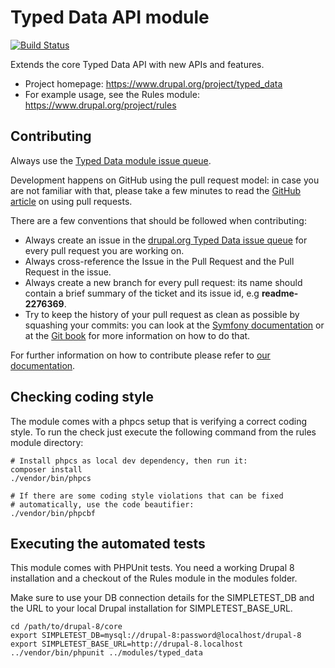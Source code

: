 # Typed Data API module

[![Build Status](https://travis-ci.org/fago/typed_data.svg?branch=8.x-1.x)](https://travis-ci.org/fago/typed_data)

Extends the core Typed Data API with new APIs and features.

* Project homepage: https://www.drupal.org/project/typed_data
* For example usage, see the Rules module: https://www.drupal.org/project/rules

## Contributing

Always use the  [Typed Data module issue queue](https://www.drupal.org/project/issues/typed_data).

Development happens on GitHub using the pull request model:
in case you are not familiar with that, please take a few minutes to read the
[GitHub article](https://help.github.com/articles/using-pull-requests) on using
pull requests.

There are a few conventions that should be followed when contributing:

* Always create an issue in the [drupal.org Typed Data issue queue](https://www.drupal.org/project/issues/typed_data)
  for every pull request you are working on.
* Always cross-reference the Issue in the Pull Request and the Pull Request in
  the issue.
* Always create a new branch for every pull request: its name should contain a
  brief summary of the ticket and its issue id, e.g **readme-2276369**.
* Try to keep the history of your pull request as clean as possible by squashing
  your commits: you can look at the [Symfony documentation](http://symfony.com/doc/current/cmf/contributing/commits.html)
  or at the [Git book](http://git-scm.com/book/en/Git-Tools-Rewriting-History#Changing-Multiple-Commit-Messages)
  for more information on how to do that.

For further information on how to contribute please refer to
[our documentation](https://thefubhy.gitbooks.io/typed_data/content/).

## Checking coding style

The module comes with a phpcs setup that is verifying a correct coding style.
To run the check just execute the following command from the rules module
directory:

    # Install phpcs as local dev dependency, then run it:
    composer install
    ./vendor/bin/phpcs

    # If there are some coding style violations that can be fixed
    # automatically, use the code beautifier:
    ./vendor/bin/phpcbf

## Executing the automated tests

This module comes with PHPUnit tests. You need a working Drupal 8 installation
and a checkout of the Rules module in the modules folder.


Make sure to use your DB connection details for the SIMPLETEST_DB and the URL to
your local Drupal installation for SIMPLETEST_BASE_URL.

    cd /path/to/drupal-8/core
    export SIMPLETEST_DB=mysql://drupal-8:password@localhost/drupal-8
    export SIMPLETEST_BASE_URL=http://drupal-8.localhost
    ../vendor/bin/phpunit ../modules/typed_data
